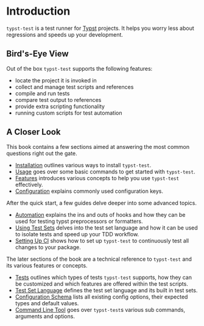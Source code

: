 # Introduction
`typst-test` is a test runner for [Typst](https://typst.app/) projects. It helps you worry less about regressions and speeds up your development.

## Bird's-Eye View
Out of the box `typst-test` supports the following features:
- locate the project it is invoked in
- collect and manage test scripts and references
- compile and run tests
- compare test output to references
- provide extra scripting functionality
- running custom scripts for test automation

## A Closer Look
This book contains a few sections aimed at answering the most common questions right out the gate.
- [Installation](./quickstart/install.md) outlines various ways to install `typst-test`.
- [Usage](./quickstart/usage.md) goes over some basic commands to get started with `typst-test`.
- [Features](./quickstart/features.md) introduces various concepts to help you use `typst-test` effectively.
- [Configuration](.quickstart/config.md) explains commonly used configuration keys.

After the quick start, a few guides delve deeper into some advanced topics.
- [Automation](./guides/automation.md) explains the ins and outs of hooks and how they can be used for testing typst preprocessors or formatters.
- [Using Test Sets](./guides/test-sets.md) delves into the test set language and how it can be used to isolate tests and speed up your TDD workflow.
- [Setting Up CI](./guides/ci.md) shows how to set up `typst-test` to continuously test all changes to your package.

The later sections of the book are a technical reference to `typst-test` and its various features or concepts.
- [Tests](./reference/tests.md) outlines which types of tests `typst-test` supports, how they can be customized and which features are offered within the test scripts.
- [Test Set Language](./reference/test-set-dsl.md) defines the test set language and its built in test sets.
- [Configuration Schema](./reference/config.md) lists all existing config options, their expected types and default values.
- [Command Line Tool](./reference/cli.md) goes over `typst-test`s various sub commands, arguments and options.

